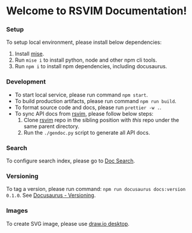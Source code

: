 # Welcome to RSVIM Documentation!

### Setup

To setup local environment, please install below dependencies:

1. Install [mise](https://github.com/jdx/mise).
2. Run `mise i` to install python, node and other npm cli tools.
3. Run `npm i` to install npm dependencies, including docusaurus.

### Development

- To start local service, please run command `npm start`.
- To build production artifacts, please run command `npm run build`.
- To format source code and docs, please run `prettier -w .`.
- To sync API docs from [rsvim](https://github.com/rsvim/rsvim), please follow below steps:
  1. Clone [rsvim](https://github.com/rsvim/rsvim) repo in the sibling position with _this_ repo under the same parent directory.
  2. Run the `./gendoc.py` script to generate all API docs.

### Search

To configure search index, please go to [Doc Search](https://docsearch.algolia.com/).

### Versioning

To tag a version, please run command: `npm run docusaurus docs:version 0.1.0`. See [Docusaurus - Versioning](https://docusaurus.io/docs/versioning).

### Images

To create SVG image, please use [draw.io desktop](https://github.com/jgraph/drawio-desktop/releases).

